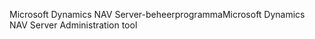 <span data-ttu-id="44393-101">Microsoft Dynamics NAV Server-beheerprogramma</span><span class="sxs-lookup"><span data-stu-id="44393-101">Microsoft Dynamics NAV Server Administration tool</span></span>